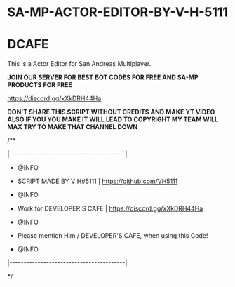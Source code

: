 # SA-MP-ACTOR-EDITOR-BY-V-H-5111

# DCAFE

This is a Actor Editor for San Andreas Multiplayer.

**JOIN OUR SERVER FOR BEST BOT CODES FOR FREE AND SA-MP PRODUCTS FOR FREE**

https://discord.gg/xXkDRH44Ha

**DON'T SHARE THIS SCRIPT WITHOUT CREDITS AND MAKE YT VIDEO ALSO IF YOU YOU MAKE IT WILL LEAD TO COPYRIGHT MY TEAM WILL MAX TRY TO MAKE THAT CHANNEL DOWN**

/**

|-----------------------------------------|

  * @INFO

  * SCRIPT MADE BY V H#5111 | https://github.com/VH5111

  * @INFO

  * Work for DEVELOPER'S CAFE | https://discord.gg/xXkDRH44Ha

  * @INFO

  * Please mention Him / DEVELOPER'S CAFE, when using this Code!

  * @INFO

|-----------------------------------------|

*/
